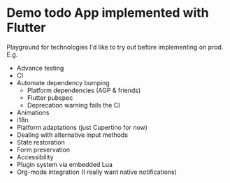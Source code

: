 # Demo todo App implemented with Flutter

Playground for technologies I'd like to try out before implementing on prod. E.g.
- Advance testing
- CI
- Automate dependency bumping
  - Platform dependencies (AGP & friends)
  - Flutter pubspec
  - Deprecation warning fails the CI
- Animations
- i18n
- Platform adaptations (just Cupertino for now)
- Dealing with alternative input methods
- State restoration
- Form preservation
- Accessibility
- Plugin system via embedded Lua
- Org-mode integration (I really want native notifications)

